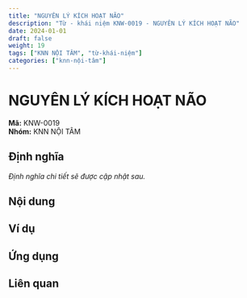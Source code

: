 ```yaml
---
title: "NGUYÊN LÝ KÍCH HOẠT NÃO"
description: "Từ - khái niệm KNW-0019 - NGUYÊN LÝ KÍCH HOẠT NÃO"
date: 2024-01-01
draft: false
weight: 19
tags: ["KNN NỘI TÂM", "từ-khái-niệm"]
categories: ["knn-nội-tâm"]
---
```


# NGUYÊN LÝ KÍCH HOẠT NÃO

**Mã:** KNW-0019  
**Nhóm:** KNN NỘI TÂM

## Định nghĩa

*Định nghĩa chi tiết sẽ được cập nhật sau.*

## Nội dung

<!-- Nội dung chi tiết sẽ được điền vào đây -->

## Ví dụ

<!-- Ví dụ minh họa -->

## Ứng dụng

<!-- Cách ứng dụng từ/khái niệm này trong thực tế -->

## Liên quan

<!-- Các từ/khái niệm liên quan khác -->
